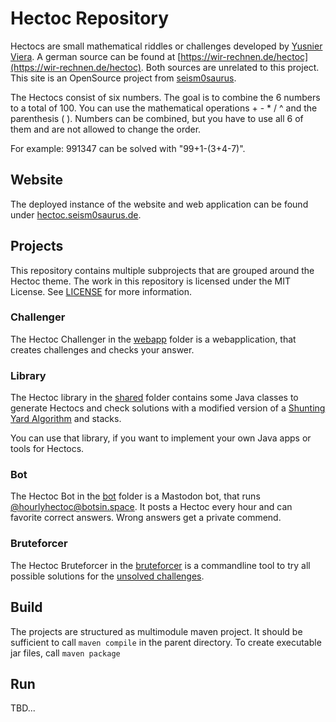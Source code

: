 # Hectoc Repository

Hectocs are small mathematical riddles or challenges developed by [Yusnier Viera](https://en.wikipedia.org/wiki/Yusnier_Viera).
A german source can be found at [https://wir-rechnen.de/hectoc](https://wir-rechnen.de/hectoc).
Both sources are unrelated to this project.
This site is an OpenSource project from [seism0saurus](https://seism0saurus.de).

The Hectocs consist of six numbers.
The goal is to combine the 6 numbers to a total of 100.
You can use the mathematical operations + - * / ^ and the parenthesis ( ).
Numbers can be combined, but you have to use all 6 of them and are not allowed to change the order.

For example: 991347 can be solved with "99+1-(3+4-7)".

## Website
The deployed instance of the website and web application can be found under [hectoc.seism0saurus.de](https://hectoc.seism0saurus.de).

## Projects

This repository contains multiple subprojects that are grouped around the Hectoc theme.
The work in this repository is licensed under the MIT License. See [LICENSE](./LICENSE) for more information.

### Challenger

The Hectoc Challenger in the [webapp](./webapp) folder is a webapplication, that creates challenges and checks your answer.

### Library

The Hectoc library in the [shared](.shared) folder contains some Java classes to generate Hectocs
and check solutions with a modified version of a [Shunting Yard Algorithm](https://en.wikipedia.org/wiki/Shunting_yard_algorithm)
and stacks.

You can use that library, if you want to implement your own Java apps or tools for Hectocs.

### Bot

The Hectoc Bot in the [bot](./bot) folder is a Mastodon bot, that runs [@hourlyhectoc@botsin.space](https://botsin.space/@hourlyhectoc).
It posts a Hectoc every hour and can favorite correct answers. Wrong answers get a private commend.

### Bruteforcer

The Hectoc Bruteforcer in the [bruteforcer](./bruteforcer) is a commandline tool
to try all possible solutions for the [unsolved challenges](https://wir-rechnen.de/hectoc/hectocs-ungeloest-unsolved).

## Build

The projects are structured as multimodule maven project.
It should be sufficient to call `maven compile` in the parent directory.
To create executable jar files, call `maven package`

## Run
TBD...